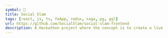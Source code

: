 ```yaml
---
symbol: 🎵
title: Social Slam
tags: [react, js, ts, feApp, redux, saga, pg, gql]
url: https://github.com/SocialSlam/social-slam-frontend
description: A Hackathon project where the concept is to create a live stream of people playing music together remotely.
---
```

